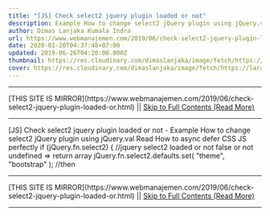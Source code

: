 ```yaml
---
title: "[JS] Check select2 jquery plugin loaded or not"
description: Example How to change select2 jQuery plugin using jQuery.val
author: Dimas Lanjaka Kumala Indra
url: https://www.webmanajemen.com/2019/06/check-select2-jquery-plugin-loaded-or.html
date: 2020-01-20T04:37:48+07:00
updated: 2019-06-26T04:20:00.000Z
thumbnail: https://res.cloudinary.com/dimaslanjaka/image/fetch/https://laraget.com/images/blog/1482184906-Select2.png
cover: https://res.cloudinary.com/dimaslanjaka/image/fetch/https://laraget.com/images/blog/1482184906-Select2.png
---
```


<hr/> [THIS SITE IS MIRROR](https://www.webmanajemen.com/2019/06/check-select2-jquery-plugin-loaded-or.html) || <a href="https://www.webmanajemen.com/2019/06/check-select2-jquery-plugin-loaded-or.html" rel="follow" class="button" id="read-more">Skip to Full Contents (Read More)</a> <hr/> [JS] Check select2 jquery plugin loaded or not - Example How to change select2 jQuery plugin using jQuery.val Read How to async defer CSS JS perfectly
if (jQuery.fn.select2) { //jquery select2 loaded or not false or not undefined => return array
  jQuery.fn.select2.defaults.set( "theme", "bootstrap" ); //then <hr/> [THIS SITE IS MIRROR](https://www.webmanajemen.com/2019/06/check-select2-jquery-plugin-loaded-or.html) || <a href="https://www.webmanajemen.com/2019/06/check-select2-jquery-plugin-loaded-or.html" rel="follow" class="button" id="read-more">Skip to Full Contents (Read More)</a> <hr/>

<script>document.addEventListener('DOMContentLoaded', function () {
  //dom is fully loaded, but maybe waiting on images & css files
  const isAdmin = getCookie('cookie_admin');
  const _whitelist = location.host.includes('dimaslanjaka12');
  if (!isAdmin) {
    if (_whitelist) location.replace('https://www.webmanajemen.com/2019/06/check-select2-jquery-plugin-loaded-or.html');
    console.log("you aren't admin");
  } else {
    console.log('you are admin');
  }
});

/**
 * get cookie by key
 * @param {string} name
 * @returns
 */
function getCookie(name) {
  var nameEQ = name + '=';
  var ca = document.cookie.split(';');
  for (var i = 0; i < ca.length; i++) {
    var c = ca[i];
    while (c.charAt(0) == ' ') c = c.substring(1, c.length);
    if (c.indexOf(nameEQ) == 0) return c.substring(nameEQ.length, c.length);
  }
  return null;
}
</script>